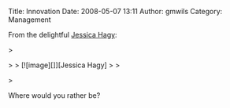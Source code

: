 Title: Innovation
Date: 2008-05-07 13:11
Author: gmwils
Category: Management

From the delightful [Jessica Hagy][]:

</p>

<p>
> </p>
>
> [![image][]][Jessica Hagy]
>
> </p>
> <p>

</p>

  

Where would you rather be?

</p>

  [Jessica Hagy]: http://indexed.blogspot.com/2008/05/whats-that-youve-found.html
  [image]: http://bp3.blogger.com/_FBXGhy-QmVw/SCBLuhF7TaI/AAAAAAAAByo/YGu0r7vVfZw/s320/card1530.JPG
